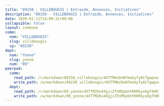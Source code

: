 ```yaml
---
title: "89150 - VILLEBOUGIS | Entraide, Annonces, Initiatives"
description: "89150 - VILLEBOUGIS | Entraide, Annonces, Initiatives"
date: 2020-01-11T14:09:21+09:00
collapsible: false
layout: commune
comm:
  nom: "VILLEBOUGIS"
  slug: villebougis
  cp: "89150"
dept:
  nom: "Yonne"
  slug: yonne
  num: "89"
peerpad:
  comm:
    read_path: /r/markdown/89150_villebougis/4XTTMAzDxW7mobyfyACfgwpxwiNvLELFGC65YBFfAowKubm9R
    write_path: /w/markdown/89150_villebougis/4XTTMAzDxW7mobyfyACfgwpxwiNvLELFGC65YBFfAowKubm9R-K3TgTeyJT8FLTqSjMFnCX9Mfm2AhS9jF4PweThM2geMWMM6VZHmPCHHY3L1AsehodyogJzHfMuBjsuUmrmuCrBEWBDptbhC1z3oju5V2GGvAt9nfX8FAtuDHroR8Zpc98G5mTVNf
  dept:
    read_path: /r/markdown/89_yonne/4XTTM26x4XgjcZTnM5pUnYKKRkysKgfXHh1wiigoPHqn9LDKB
    write_path: /w/markdown/89_yonne/4XTTM26x4XgjcZTnM5pUnYKKRkysKgfXHh1wiigoPHqn9LDKB-K3TgU4xaMVqzoRnPJNyddApuMoWvJyHL35bzooauYvdhG3MLg3ikjpoueq9BDtqVP4hJBQxpPxix2gohzXyST9tZPnEkyXpDMdHiAFpx7EU6e8WgvFk7NPsBQepM8o13bG9dyqq7
---
```


